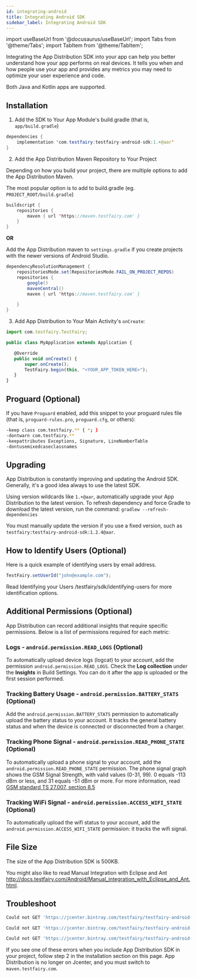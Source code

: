 ```yaml
---
id: integrating-android
title: Integrating Android SDK
sidebar_label: Integrating Android SDK
---
```


import useBaseUrl from '@docusaurus/useBaseUrl';
import Tabs from '@theme/Tabs';
import TabItem from '@theme/TabItem';

Integrating the App Distribution SDK into your app can help you better understand how your app performs on real devices. It tells you when and how people use your app and provides any metrics you may need to optimize your user experience and code.

Both Java and Kotlin apps are supported.

## Installation

1. Add the SDK to Your App Module's build.gradle (that is, `app/build.gradle`)

```java
dependencies {
    implementation 'com.testfairy:testfairy-android-sdk:1.+@aar'
}
```

2. Add the App Distribution Maven Repository to Your Project

Depending on how you build your project, there are multiple options to add the App Distribution Maven.

The most popular option is to add to build.gradle (eg. `PROJECT_ROOT/build.gradle`)

```java
buildscript {
    repositories {
        maven { url 'https://maven.testfairy.com' }
    }
}
```

**OR**

Add the App Distribution maven to `settings.gradle` if you create projects with the newer versions of Android Studio.

```java
dependencyResolutionManagement {
    repositoriesMode.set(RepositoriesMode.FAIL_ON_PROJECT_REPOS)
    repositories {
        google()
        mavenCentral()
        maven { url 'https://maven.testfairy.com' }

    }
}
```

3. Add App Distribution to Your Main Activity's `onCreate`:

```js
import com.testfairy.TestFairy;

public class MyApplication extends Application {

   @Override
   public void onCreate() {
       super.onCreate();
       TestFairy.begin(this, "<YOUR_APP_TOKEN_HERE>");
   }
}
```

## Proguard (Optional)

If you have `Proguard` enabled, add this snippet to your proguard rules file (that is, `proguard-rules.pro`, `proguard.cfg`, or others):

```bash
-keep class com.testfairy.** { *; }
-dontwarn com.testfairy.**
-keepattributes Exceptions, Signature, LineNumberTable
-dontusemixedcaseclassnames
```

## Upgrading

App Distribution is constantly improving and updating the Android SDK. Generally, it's a good idea always to use the latest SDK.

Using version wildcards like `1.+@aar`, automatically upgrade your App Distribution to the latest version. To refresh dependency and force Gradle to download the latest version, run the command: `gradlew --refresh-dependencies`

You must manually update the version if you use a fixed version, such as `testfairy:testfairy-android-sdk:1.2.4@aar`.

## How to Identify Users (Optional)

Here is a quick example of identifying users by email address.

```js
TestFairy.setUserId("john@example.com");
```

Read Identifying your Users /testfairy/sdk/identifying-users for more identification options.

## Additional Permissions (Optional)

App Distribution can record additional insights that require specific permissions. Below is a list of permissions required for each metric:

### Logs - `android.permission.READ_LOGS` (Optional)

To automatically upload device logs (logcat) to your account, add the permission `android.permission.READ_LOGS`.
Check the **Log collection** under the **Insights** in Build Settings. You can do it after the app is uploaded or the first session performed.

### Tracking Battery Usage - `android.permission.BATTERY_STATS` (Optional)

Add the `android.permission.BATTERY_STATS` permission to automatically upload the battery status to your account.
It tracks the general battery status and when the device is connected or disconnected from a charger.

### Tracking Phone Signal - `android.permission.READ_PHONE_STATE` (Optional)

To automatically upload a phone signal to your account, add the `android.permission.READ_PHONE_STATE` permission.
The phone signal graph shows the GSM Signal Strength, with valid values (0-31, 99). 0 equals -113 dBm or less, and 31 equals -51 dBm or more. For more information, read [GSM standard TS 27.007, section 8.5](http://www.etsi.org/deliver/etsi_ts/127000_127099/127007/08.05.00_60/ts_127007v080500p.pdf)

### Tracking WiFi Signal - `android.permission.ACCESS_WIFI_STATE` (Optional)

To automatically upload the wifi status to your account, add the `android.permission.ACCESS_WIFI_STATE` permission: it tracks the wifi signal.

## File Size

The size of the App Distribution SDK is 500KB.

You might also like to read Manual Integration with Eclipse and Ant http://docs.testfairy.com/Android/Manual_integration_with_Eclipse_and_Ant.html.

## Troubleshoot

```bash
Could not GET 'https://jcenter.bintray.com/testfairy/testfairy-android-sdk/1.11.45/testfairy-android-sdk-1.11.45.pom'. Received status code 400
```

```bash
Could not GET 'https://jcenter.bintray.com/testfairy/testfairy-android-sdk/1.11.45/testfairy-android-sdk-1.11.45.pom'. Received status code 403
```

```bash
Could not GET 'https://jcenter.bintray.com/testfairy/testfairy-android-sdk/1.11.45/testfairy-android-sdk-1.11.45.pom'. Received status code 407
```

If you see one of these errors when you include App Distribution SDK in your project, follow step 2 in the installation section on this page.
App Distribution is no longer on Jcenter, and you must switch to `maven.testfairy.com`.
